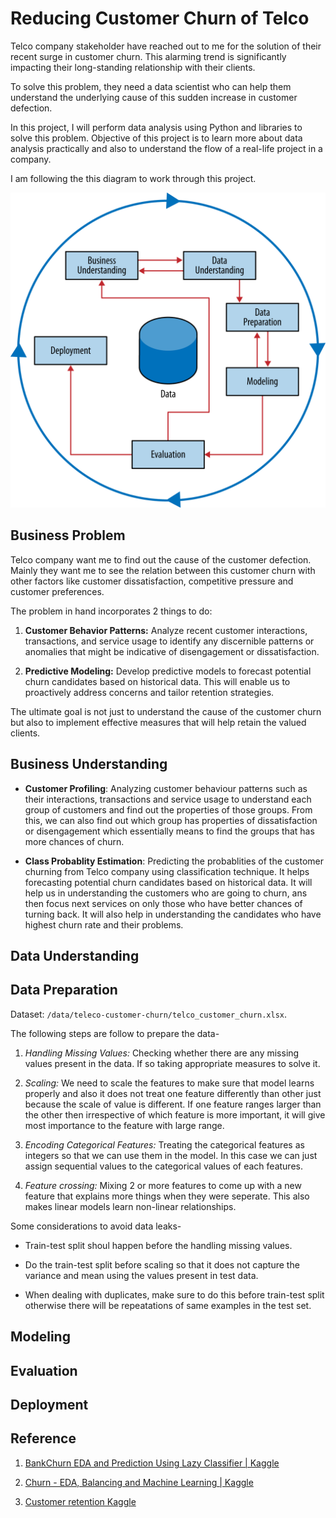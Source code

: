 # Reducing Customer Churn of Telco

Telco company stakeholder have reached out to me for the solution of their recent surge in customer churn. This alarming trend is significantly impacting their long-standing relationship with their clients.

To solve this problem, they need a data scientist who can help them understand the underlying cause of this sudden increase in customer defection.

In this project, I will perform data analysis using Python and libraries to solve this problem. Objective of this project is to learn more about data analysis practically and also to understand the flow of a real-life project in a company.

I am following the this diagram to work through this project.

![](./images/development-cycle.png)

## Business Problem

Telco company want me to find out the cause of the customer defection. Mainly they want me to see the relation between this customer churn with other factors like customer dissatisfaction, competitive pressure and customer preferences.

The problem in hand incorporates 2 things to do:

1. **Customer Behavior Patterns:** Analyze recent customer interactions, transactions, and service usage to identify any discernible patterns or anomalies that might be indicative of disengagement or dissatisfaction.

2. **Predictive Modeling:** Develop predictive models to forecast potential churn candidates based on historical data. This will enable us to proactively address concerns and tailor retention strategies.

The ultimate goal is not just to understand the cause of the customer churn but also to implement effective measures that will help retain the valued clients.

## Business Understanding

- **Customer Profiling**: Analyzing customer behaviour patterns such as their interactions, transactions and service usage to understand each group of customers and find out the properties of those groups. From this, we can also find out which group has properties of dissatisfaction or disengagement which essentially means to find the groups that has more chances of churn.

- **Class Probablity Estimation**: Predicting the probablities of the customer churning from Telco company using classification technique. It helps forecasting potential churn candidates based on historical data. It will help us in understanding the customers who are going to churn, ans then focus next services on only those who have better chances of turning back. It will also help in understanding the candidates who have highest churn rate and their problems.

## Data Understanding

## Data Preparation

Dataset: `/data/teleco-customer-churn/telco_customer_churn.xlsx`.

The following steps are follow to prepare the data-

1. *Handling Missing Values:* Checking whether there are any missing values present in the data. If so taking appropriate measures to solve it.

2. *Scaling:* We need to scale the features to make sure that model learns properly and also it does not treat one feature differently than other just because the scale of value is different. If one feature ranges larger than the other then irrespective of which feature is more important, it will give most importance to the feature with large range.

3. *Encoding Categorical Features:* Treating the categorical features as integers so that we can use them in the model. In this case we can just assign sequential values to the categorical values of each features.

4. *Feature crossing:* Mixing 2 or more features to come up with a new feature that explains more things when they were seperate. This also makes linear models learn non-linear relationships.

Some considerations to avoid data leaks-

- Train-test split shoul happen before the handling missing values.

- Do the train-test split before scaling so that it does not capture the variance and mean using the values present in test data.

- When dealing with duplicates, make sure to do this before train-test split otherwise there will be repeatations of same examples in the test set.

## Modeling

## Evaluation

## Deployment

## Reference

1. [BankChurn EDA and Prediction Using Lazy Classifier | Kaggle](https://www.kaggle.com/code/prathameshgadekar/bankchurn-eda-and-prediction-using-lazy-classifier)

2. [Churn - EDA, Balancing and Machine Learning | Kaggle](https://www.kaggle.com/code/raphaelmarconato/churn-eda-balancing-and-machine-learning)

3. [Customer retention Kaggle](https://www.kaggle.com/datasets/uttamp/store-data)